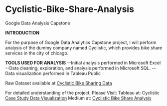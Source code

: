 # Cyclistic-Bike-Share-Analysis
Google Data Analysis Capstone

**INTRODUCTION**

For the purpose of Google Data Analytics Capstone project, I will perform analysis of the dummy company named Cyclistic, which provides bike share services in the city of chicago. 

**TOOLS USED FOR ANALYSIS**
--Initial analysis performed in Microsoft Excel
--Data cleaning, exploration, and analysis performed in Microsoft SQL.
--Data visualization performed in Tableau Public

Raw Dataset available at [Cyclistic Bike Sharing Data](https://divvy-tripdata.s3.amazonaws.com/index.html)

For detailed understanding of the project, Please Visit:
Tableau at: Cyclistic [Case Study Data Visualization](https://public.tableau.com/app/profile/harshit.trehan/viz/cyclist-googledataanalyticscapstone/CYCLIST-DATAANALYSIS)
Medium at: [Cyclistic Bike Share Analysis](url) 


